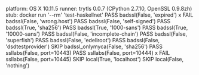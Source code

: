 platform: OS X 10.11.5
runner: trytls 0.0.7 (CPython 2.7.10, OpenSSL 0.9.8zh)
stub: docker run '--rm' 'test-haskellnet'
  PASS badssl(False, 'expired')
x FAIL badssl(False, 'wrong.host')
  PASS badssl(False, 'self-signed')
  PASS badssl(True, 'sha256')
  PASS badssl(True, '1000-sans')
  PASS badssl(True, '10000-sans')
  PASS badssl(False, 'incomplete-chain')
  PASS badssl(False, 'superfish')
  PASS badssl(False, 'edellroot')
  PASS badssl(False, 'dsdtestprovider')
  SKIP badssl_onlymyca(False, 'sha256')
  PASS ssllabs(False, port=10443)
  PASS ssllabs(False, port=10444)
x FAIL ssllabs(False, port=10445)
  SKIP local(True, 'localhost')
  SKIP local(False, 'nothing')
